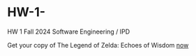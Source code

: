 # HW-1-

HW 1 Fall 2024 Software Engineering / IPD 

Get your copy of The Legend of Zelda: Echoes of Wisdom [now](https://www.nintendo.com/us/store/products/the-legend-of-zelda-echoes-of-wisdom-switch/)
